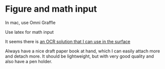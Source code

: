 # Figure and math input

In mac, use Omni Graffle

Use latex for math input

It seems there is [an OCR solution that I can use in the surface](tex.stackexchange.com/questions/1443/what-is-the-status-of-generating-latex-from-handwriting-i-e-ocr)

Always have a nice draft paper book at hand, which I can easily attach more and detach more. It should be lightweight, but with very good quality and also have a pen holder.